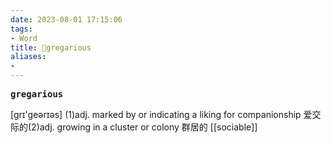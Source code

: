 ```yaml
---
date: 2023-08-01 17:15:06
tags: 
- Word
title: 📖gregarious
aliases: 
- 
---
```


<pre><strong>gregarious</strong></pre>

[grɪ'geərɪəs]
(1)adj. marked by or indicating a liking for companionship 爱交际的(2)adj. growing in a cluster or colony 群居的
[[sociable]]
